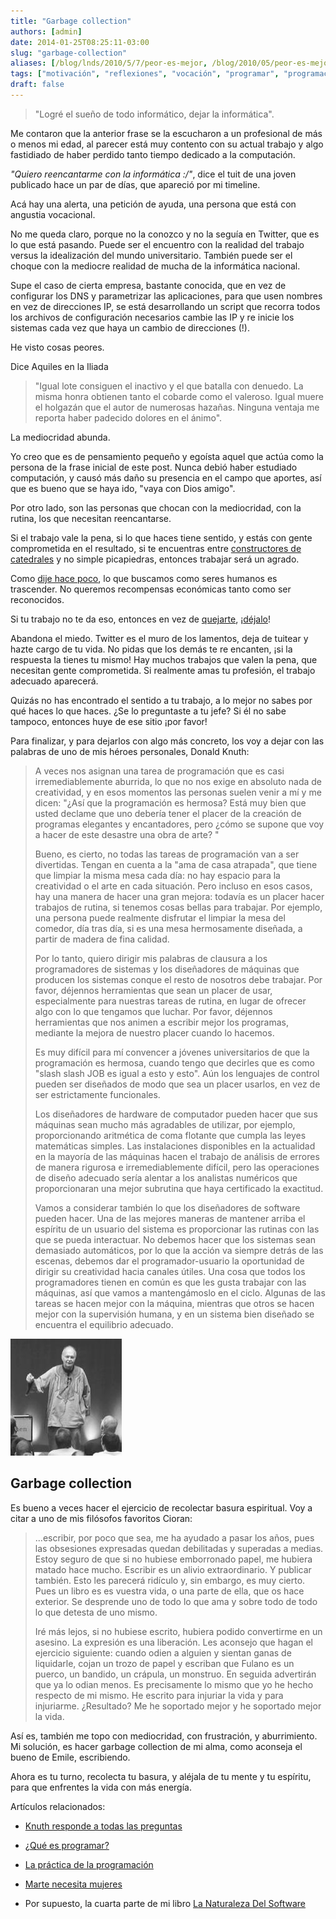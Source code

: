 ```yaml
---
title: "Garbage collection"
authors: [admin]
date: 2014-01-25T08:25:11-03:00
slug: "garbage-collection"
aliases: [/blog/lnds/2010/5/7/peor-es-mejor, /blog/2010/05/peor-es-mejor.html]
tags: ["motivación", "reflexiones", "vocación", "programar", "programación"]
draft: false
---
```

> "Logré el sueño de todo informático, dejar la informática".

Me contaron que la anterior frase se la escucharon a un profesional de
más o menos mi edad, al parecer está muy contento con su actual trabajo
y algo fastidiado de haber perdido tanto tiempo dedicado a la
computación.

*"Quiero reencantarme con la informática :/"*, dice el tuit de una joven
publicado hace un par de días, que apareció por mi timeline.

Acá hay una alerta, una petición de ayuda, una persona que está con
angustia vocacional.

No me queda claro, porque no la conozco y no la seguía en Twitter, que
es lo que está pasando. Puede ser el encuentro con la realidad del
trabajo versus la idealización del mundo universitario. También puede
ser el choque con la mediocre realidad de mucha de la informática
nacional.

Supe el caso de cierta empresa, bastante conocida, que en vez de
configurar los DNS y parametrizar las aplicaciones, para que usen
nombres en vez de direcciones IP, se está desarrollando un script que
recorra todos los archivos de configuración necesarios cambie las IP y
re inicie los sistemas cada vez que haya un cambio de direcciones (!).

He visto cosas peores.

Dice Aquiles en la Iliada

> "Igual lote consiguen el inactivo y el que batalla con denuedo. La
> misma honra obtienen tanto el cobarde como el valeroso. Igual muere el
> holgazán que el autor de numerosas hazañas. Ninguna ventaja me reporta
> haber padecido dolores en el ánimo".

La mediocridad abunda.

Yo creo que es de pensamiento pequeño y egoísta aquel que actúa como la
persona de la frase inicial de este post. Nunca debió haber estudiado
computación, y causó más daño su presencia en el campo que aportes, así
que es bueno que se haya ido, "vaya con Dios amigo".

Por otro lado, son las personas que chocan con la mediocridad, con la
rutina, los que necesitan reencantarse.

Si el trabajo vale la pena, si lo que haces tiene sentido, y estás con
gente comprometida en el resultado, si te encuentras entre
[constructores de catedrales](/blog/2009/12/motivacion-personal.html) y
no simple picapiedras, entonces trabajar será un agrado.

Como [dije hace poco](/blog/2013/11/satisfaccion.html), lo que
buscamos como seres humanos es trascender. No queremos recompensas
económicas tanto como ser reconocidos.

Si tu trabajo no te da eso, entonces en vez de
[quejarte](/blog/2012/03/filoctetes.html),
¡[déjalo](/blog/2009/03/nada.html)!

Abandona el miedo. Twitter es el muro de los lamentos, deja de tuitear y
hazte cargo de tu vida. No pidas que los demás te re encanten, ¡si la
respuesta la tienes tu mismo! Hay muchos trabajos que valen la pena, que
necesitan gente comprometida. Si realmente amas tu profesión, el trabajo
adecuado aparecerá.

Quizás no has encontrado el sentido a tu trabajo, a lo mejor no sabes
por qué haces lo que haces. ¿Se lo preguntaste a tu jefe? Si él no sabe
tampoco, entonces huye de ese sitio ¡por favor!

Para finalizar, y para dejarlos con algo más concreto, los voy a dejar
con las palabras de uno de mis héroes personales, Donald Knuth:

> A veces nos asignan una tarea de programación que es casi
> irremediablemente aburrida, lo que no nos exige en absoluto nada de
> creatividad, y en esos momentos las personas suelen venir a mí y me
> dicen: "¿Así que la programación es hermosa? Está muy bien que usted
> declame que uno debería tener el placer de la creación de programas
> elegantes y encantadores, pero ¿cómo se supone que voy a hacer de este
> desastre una obra de arte? "
>
> Bueno, es cierto, no todas las tareas de programación van a ser
> divertidas. Tengan en cuenta a la "ama de casa atrapada", que tiene
> que limpiar la misma mesa cada día: no hay espacio para la creatividad
> o el arte en cada situación. Pero incluso en esos casos, hay una
> manera de hacer una gran mejora: todavía es un placer hacer trabajos
> de rutina, si tenemos cosas bellas para trabajar. Por ejemplo, una
> persona puede realmente disfrutar el limpiar la mesa del comedor, día
> tras día, si es una mesa hermosamente diseñada, a partir de madera de
> fina calidad.
>
> Por lo tanto, quiero dirigir mis palabras de clausura a los
> programadores de sistemas y los diseñadores de máquinas que producen
> los sistemas conque el resto de nosotros debe trabajar. Por favor,
> déjennos herramientas que sean un placer de usar, especialmente para
> nuestras tareas de rutina, en lugar de ofrecer algo con lo que
> tengamos que luchar. Por favor, déjennos herramientas que nos animen a
> escribir mejor los programas, mediante la mejora de nuestro placer
> cuando lo hacemos.
>
> Es muy difícil para mí convencer a jóvenes universitarios de que la
> programación es hermosa, cuando tengo que decirles que es como "slash
> slash JOB es igual a esto y esto". Aún los lenguajes de control pueden
> ser diseñados de modo que sea un placer usarlos, en vez de ser
> estrictamente funcionales.
>
> Los diseñadores de hardware de computador pueden hacer que sus
> máquinas sean mucho más agradables de utilizar, por ejemplo,
> proporcionando aritmética de coma flotante que cumpla las leyes
> matemáticas simples. Las instalaciones disponibles en la actualidad en
> la mayoría de las máquinas hacen el trabajo de análisis de errores de
> manera rigurosa e irremediablemente difícil, pero las operaciones de
> diseño adecuado sería alentar a los analistas numéricos que
> proporcionaran una mejor subrutina que haya certificado la exactitud.
>
> Vamos a considerar también lo que los diseñadores de software pueden
> hacer. Una de las mejores maneras de mantener arriba el espíritu de un
> usuario del sistema es proporcionar las rutinas con las que se pueda
> interactuar. No debemos hacer que los sistemas sean demasiado
> automáticos, por lo que la acción va siempre detrás de las escenas,
> debemos dar el programador-usuario la oportunidad de dirigir su
> creatividad hacia canales útiles. Una cosa que todos los programadores
> tienen en común es que les gusta trabajar con las máquinas, así que
> vamos a mantengámoslo en el ciclo. Algunas de las tareas se hacen
> mejor con la máquina, mientras que otros se hacen mejor con la
> supervisión humana, y en un sistema bien diseñado se encuentra el
> equilibrio adecuado.

![](knuth1.jpg)

## **Garbage collection**

Es bueno a veces hacer el ejercicio de recolectar basura espiritual. Voy
a citar a uno de mis filósofos favoritos Cioran:

> ...escribir, por poco que sea, me ha ayudado a pasar los años, pues
> las obsesiones expresadas quedan debilitadas y superadas a medias.
> Estoy seguro de que si no hubiese emborronado papel, me hubiera matado
> hace mucho. Escribir es un alivio extraordinario. Y publicar también.
> Esto les parecerá ridículo y, sin embargo, es muy cierto. Pues un
> libro es es vuestra vida, o una parte de ella, que os hace exterior.
> Se desprende uno de todo lo que ama y sobre todo de todo lo que
> detesta de uno mismo.
>
> Iré más lejos, si no hubiese escrito, hubiera podido convertirme en un
> asesino. La expresión es una liberación. Les aconsejo que hagan el
> ejercicio siguiente: cuando odien a alguien y sientan ganas de
> liquidarle, cojan un trozo de papel y escriban que Fulano es un
> puerco, un bandido, un crápula, un monstruo. En seguida advertirán que
> ya lo odian menos. Es precisamente lo mismo que yo he hecho respecto
> de mi mismo. He escrito para injuriar la vida y para injuriarme.
> ¿Resultado? Me he soportado mejor y he soportado mejor la vida.

Así es, también me topo con mediocridad, con frustración, y
aburrimiento. Mi solución, es hacer garbage collection de mi alma, como
aconseja el bueno de Emile, escribiendo.

Ahora es tu turno, recolecta tu basura, y aléjala de tu mente y tu
espíritu, para que enfrentes la vida con más energía.

Artículos relacionados:

-   [Knuth responde a todas las preguntas](/2011/01/21/knuth-responde-a-todas-las-preguntas-2)

-   [¿Qué es programar?](/2012/05/09/que-es-programar)

-   [La práctica de la programación](/2007/07/12/la-practica-de-la-programacion)

-   [Marte necesita mujeres](/blog/lnds/2013/09/08/marte-necesita-mujeres)

-   Por supuesto, la cuarta parte de mi libro  [La Naturaleza Del Software](/books)

